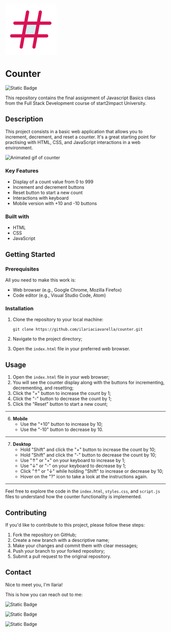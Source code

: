 ![Hash icon](assets/img/counter-favicon.svg)

# Counter

<object> ![Static Badge](https://img.shields.io/badge/CLICK%20HERE%20TO%20TRY!-2FB6B2?style=flat-square&color=2FB6B2&link=https%3A%2F%2Filariaciavarella-counter.netlify.app) </object>

This repository contains the final assignment of Javascript Basics class from the Full Stack Development course of start2impact University.

## Description

This project consists in a basic web application that allows you to increment, decrement, and reset a counter. It's a great starting point for practising with HTML, CSS, and JavaScript interactions in a web environment.

![Animated gif of counter](assets/img/screen_record.gif)

### Key Features

- Display of a count value from 0 to 999
- Increment and decrement buttons
- Reset button to start a new count
- Interactions with keyboard
- Mobile version with +10 and -10 buttons

### Built with

- HTML
- CSS
- JavaScript

## Getting Started

### Prerequisites

All you need to make this work is:

- Web browser (e.g., Google Chrome, Mozilla Firefox)
- Code editor (e.g., Visual Studio Code, Atom)

### Installation

1. Clone the repository to your local machine:

   ```
   git clone https://github.com/ilariaciavarella/counter.git
   ```

2. Navigate to the project directory;

3. Open the `index.html` file in your preferred web browser.

## Usage

1. Open the `index.html` file in your web browser;
2. You will see the counter display along with the buttons for incrementing, decrementing, and resetting;
3. Click the "+" button to increase the count by 1;
4. Click the "-" button to decrease the count by 1;
5. Click the "Reset" button to start a new count;

---

6. **Mobile**
   - Use the "+10" button to increase by 10;
   - Use the "-10" button to decrease by 10.

---

7. **Desktop**
   - Hold "Shift" and click the "+" button to increase the count by 10;
   - Hold "Shift" and click the "-" button to decrease the count by 10;
   - Use "&uarr;" or "+" on your keyboard to increase by 1;
   - Use "&darr;" or "-" on your keyboard to decrease by 1;
   - Click "&uarr;" or "&darr;" while holding "Shift" to increase or decrease by 10;
   - Hover on the "?" icon to take a look at the instructions again.

---

Feel free to explore the code in the `index.html`, `styles.css`, and `script.js` files to understand how the counter functionality is implemented.

## Contributing

If you'd like to contribute to this project, please follow these steps:

1. Fork the repository on GitHub;
2. Create a new branch with a descriptive name;
3. Make your changes and commit them with clear messages;
4. Push your branch to your forked repository;
5. Submit a pull request to the original repository.

## Contact

Nice to meet you, I'm Ilaria!

This is how you can reach out to me:

<object> ![Static Badge](https://img.shields.io/badge/Github-D91254?style=flat-square&label=See%20my%20work%20on&labelColor=1C1719&link=https%3A%2F%2Fgithub.com%2Filariaciavarella) </object>

<object> ![Static Badge](https://img.shields.io/badge/LinkedIn-2FB6B2?style=flat-square&label=Connect%20with%20me%20on&labelColor=1C1719&link=https%3A%2F%2Fwww.linkedin.com%2Fin%2Filaria-ciavarella%2F)
</object>

<img alt="Static Badge" src="https://img.shields.io/badge/Instagram-D91254?style=flat-square&label=Follow%20me%20on&labelColor=1C1719&link=https%3A%2F%2Fwww.instagram.com%2Flil.ciavarella%2F">
